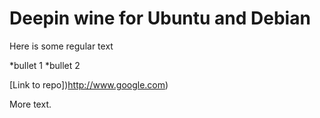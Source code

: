 # Deepin wine for Ubuntu and Debian

Here is some regular text

*bullet 1
*bullet 2

[Link to repo])http://www.google.com)

More text.
